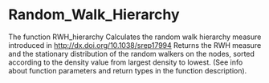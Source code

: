 # Random_Walk_Hierarchy

 The function RWH_hierarchy Calculates the random walk hierarchy measure introduced in 
  http://dx.doi.org/10.1038/srep17994
  Returns the RWH measure and the stationary distribution of the random walkers on the nodes, sorted according to the density value from largest density to lowest. (See info about function parameters and return types in the function description).
